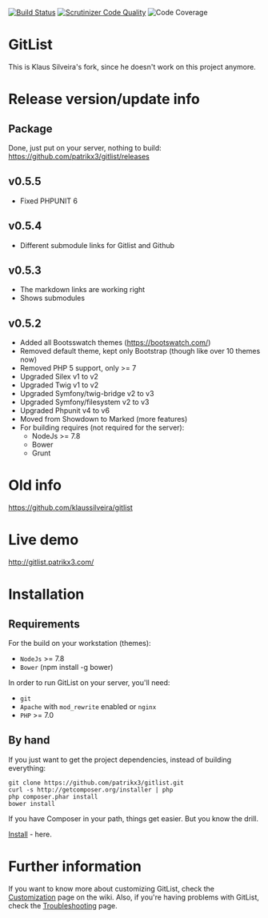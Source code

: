 [![Build Status](https://secure.travis-ci.org/patrikx3/gitter.png)](http://travis-ci.org/patrikx3/gitter)
[![Scrutinizer Code Quality](https://scrutinizer-ci.com/g/patrikx3/gitlist/badges/quality-score.png?b=master)](https://scrutinizer-ci.com/g/patrikx3/resume-web/?branch=master)
![Code Coverage](https://scrutinizer-ci.com/g/patrikx3/gitlist/badges/coverage.png?b=master)

# GitList

This is Klaus Silveira's fork, since he doesn't work on this project anymore.  
 
# Release version/update info

## Package
Done, just put on your server, nothing to build:   
https://github.com/patrikx3/gitlist/releases


## v0.5.5
* Fixed PHPUNIT 6

## v0.5.4
* Different submodule links for Gitlist and Github

## v0.5.3
* The markdown links are working right
* Shows submodules

## v0.5.2
* Added all Bootsswatch themes (https://bootswatch.com/)
* Removed default theme, kept only Bootstrap (though like over 10 themes now)
* Removed PHP 5 support, only >= 7
* Upgraded Silex v1 to v2
* Upgraded Twig v1 to v2
* Upgraded Symfony/twig-bridge v2 to v3
* Upgraded  Symfony/filesystem v2 to v3
* Upgraded Phpunit v4 to v6
* Moved from Showdown to Marked (more features)
* For building requires (not required for the server):
  * NodeJs >= 7.8
  * Bower
  * Grunt

   
# Old info
https://github.com/klaussilveira/gitlist

# Live demo

http://gitlist.patrikx3.com/

# Installation

## Requirements
For the build on your workstation (themes):
* ```NodeJs``` >= 7.8
* ```Bower``` (npm install -g bower)

In order to run GitList on your server, you'll need:

* ```git```
* ```Apache``` with ```mod_rewrite``` enabled or ```nginx```
* ```PHP``` >= 7.0 

## By hand
If you just want to get the project dependencies, instead of building everything:

```
git clone https://github.com/patrikx3/gitlist.git
curl -s http://getcomposer.org/installer | php
php composer.phar install
bower install
```

If you have Composer in your path, things get easier. But you know the drill.

[Install](INSTALL.md) - here.


# Further information
If you want to know more about customizing GitList, check the [Customization](https://github.com/patrikx3/gitlist/wiki/Customizing) page on the wiki. Also, if you're having problems with GitList, check the [Troubleshooting](https://github.com/patrikx3/gitlist/wiki/Troubleshooting) page. 